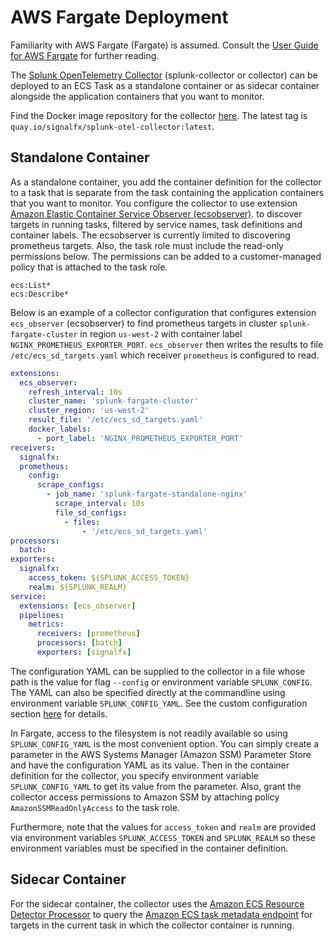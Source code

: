 # AWS Fargate Deployment
Familiarity with AWS Fargate (Fargate) is assumed. Consult the 
[User Guide for AWS Fargate](https://docs.aws.amazon.com/AmazonECS/latest/userguide/what-is-fargate.html) for further reading.

The
[Splunk OpenTelemetry Collector](https://github.com/signalfx/splunk-otel-collector)
(splunk-collector or collector) can be deployed to an ECS Task as a standalone container 
or as sidecar container alongside the application containers that you want to monitor.

Find the Docker image repository for the collector
[here](https://quay.io/repository/signalfx/splunk-otel-collector?tab=tags).
The latest tag is `quay.io/signalfx/splunk-otel-collector:latest`.

## Standalone Container
As a standalone container, you add the container definition for the collector to a
task that is separate from the task containing the application containers that you 
want to monitor. You configure the collector to use extension
[Amazon Elastic Container Service Observer (ecsobserver)](https://github.com/open-telemetry/opentelemetry-collector-contrib/tree/main/extension/observer/ecsobserver#amazon-elastic-container-service-observer).
to discover targets in running tasks, filtered by service names, task definitions
and container labels. The ecsobserver is currently limited to discovering
prometheus targets. Also, the task role must include the read-only permissions below. 
The permissions can be added to a customer-managed policy that is attached to the
task role.

```text
ecs:List*
ecs:Describe*
```

Below is an example of a collector configuration that configures extension
`ecs_observer` (ecsobserver) to find prometheus targets in cluster
`splunk-fargate-cluster` in region `us-west-2` with container label
`NGINX_PROMETHEUS_EXPORTER_PORT`. `ecs_observer` then writes the results
to file `/etc/ecs_sd_targets.yaml` which receiver `prometheus` is configured 
to read.

```yaml
extensions:
  ecs_observer:
    refresh_interval: 10s
    cluster_name: 'splunk-fargate-cluster'
    cluster_region: 'us-west-2'
    result_file: '/etc/ecs_sd_targets.yaml'
    docker_labels:
      - port_label: 'NGINX_PROMETHEUS_EXPORTER_PORT'
receivers:
  signalfx:
  prometheus:
    config:
      scrape_configs:
        - job_name: 'splunk-fargate-standalone-nginx'
          scrape_interval: 10s
          file_sd_configs:
            - files:
                - '/etc/ecs_sd_targets.yaml'
processors:
  batch:
exporters:
  signalfx:
    access_token: ${SPLUNK_ACCESS_TOKEN}
    realm: ${SPLUNK_REALM}
service:
  extensions: [ecs_observer]
  pipelines:
    metrics:
      receivers: [prometheus]
      processors: [batch]
      exporters: [signalfx]
```

The configuration YAML can be supplied to the collector in a file whose path
is the value for flag `--config` or environment variable `SPLUNK_CONFIG`. The YAML
can also be specified directly at the commandline using environment variable 
`SPLUNK_CONFIG_YAML`. See the custom configuration section 
[here](https://github.com/signalfx/splunk-otel-collector/blob/main/docs/getting-started/linux-manual.md#custom-configuration)
for details. 

In Fargate, access to the filesystem is not readily available so using
`SPLUNK_CONFIG_YAML` is the most convenient option. You can simply create a parameter
in the AWS Systems Manager (Amazon SSM) Parameter Store and have the configuration YAML as its 
value. Then in the container definition for the collector, you specify 
environment variable `SPLUNK_CONFIG_YAML` to get its value from the parameter.
Also, grant the collector access permissions to Amazon SSM by attaching policy
`AmazonSSMReadOnlyAccess` to the task role.

Furthermore, note that the values for `access_token` and `realm` are provided via 
environment variables `SPLUNK_ACCESS_TOKEN` and `SPLUNK_REALM` so these environment
variables must be specified in the container definition.

## Sidecar Container
For the sidecar container, the collector uses the
[Amazon ECS Resource Detector Processor](https://github.com/open-telemetry/opentelemetry-collector-contrib/blob/main/processor/resourcedetectionprocessor/README.md)
to query the
[Amazon ECS task metadata endpoint](https://docs.aws.amazon.com/AmazonECS/latest/userguide/task-metadata-endpoint-fargate.html)
for targets in the current task in which the collector container is running.
